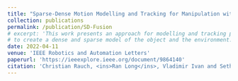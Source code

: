 ```yaml
---
title: "Sparse-Dense Motion Modelling and Tracking for Manipulation without Prior Object Models"
collection: publications
permalink: /publication/SD-Fusion
# excerpt: 'This work presents an approach for modelling and tracking previously unseen objects for robotic grasping tasks. Using the motion of objects in a scene, our approach segments rigid entities from the scene and continuously tracks them
# to create a dense and sparse model of the object and the environment. While the dense tracking enables interaction with these models, the sparse tracking makes this robust against fast movements and allows to redetect already modelled objects. The evaluation on a dual-arm grasping task demonstrates that our approach 1) enables a robot to detect new objects online without a prior model and to grasp these objects using only a simple parameterisable geometric representation, and 2) is much more robust compared to the state of the art methods.'
date: 2022-04-11
venue: 'IEEE Robotics and Automation Letters'
paperurl: 'https://ieeexplore.ieee.org/document/9864140'
citation: 'Christian Rauch, <ins>Ran Long</ins>, Vladimir Ivan and Sethu Vijayakumar, "Sparse-Dense Motion Modelling and Tracking for Manipulation Without Prior Object Models," in IEEE Robotics and Automation Letters, vol. 7, no. 4, pp. 11394-11401, Oct. 2022, doi: 10.1109/LRA.2022.3200177.'
---
```


